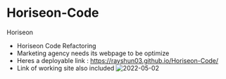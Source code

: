 # Horiseon-Code
Horiseon 
* Horiseon Code Refactoring
* Marketing agency needs its webpage to be optimize
* Heres a deployable link : https://rayshun03.github.io/Horiseon-Code/ 
* Link of working site also included
![2022-05-02](https://user-images.githubusercontent.com/101676351/166333779-c90623c4-991f-417c-a6c5-724003aae99d.png)

